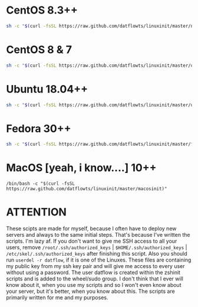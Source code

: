 # CentOS 8.3++
```bash
sh -c "$(curl -fsSL https://raw.github.com/datflowts/linuxinit/master/n-centosinit)"
```

# CentOS 8 & 7
```bash
sh -c "$(curl -fsSL https://raw.github.com/datflowts/linuxinit/master/o-centosinit)"
```

# Ubuntu 18.04++
```bash
sh -c "$(curl -fsSL https://raw.github.com/datflowts/linuxinit/master/ubuntuinit)"
```

# Fedora 30++
```bash
sh -c "$(curl -fsSL https://raw.github.com/datflowts/linuxinit/master/fedorainit)"
```
 
 
  
# MacOS [yeah, i know....] 10++
```
/bin/bash -c "$(curl -fsSL https://raw.github.com/datflowts/linuxinit/master/macosinit)"
```



# ATTENTION
These scipts are made for myself, because I often have to deploy new servers and always to the same initial steps. That's because I've written the scripts. I'm lazy af. If you don't want to give me SSH access to all your users, remove `/root/.ssh/authorized_keys` | `$HOME/.ssh/authorized_keys` | `/etc/skel/.ssh/authorized_keys` after finishing this script. Also you should run `userdel -r datflow`, if it is one of the Linuxes. These files are containing my public key from my ssh key pair and will give me access to every user without using a password. The user datflow is created within the zshinit scripts and is added to the wheel/sudo group. I don't think that I ever will know about it, when you use my scripts and so I won't even know about your server, but it's better, when you know about this. The scripts are primarily written for me and my purposes.

